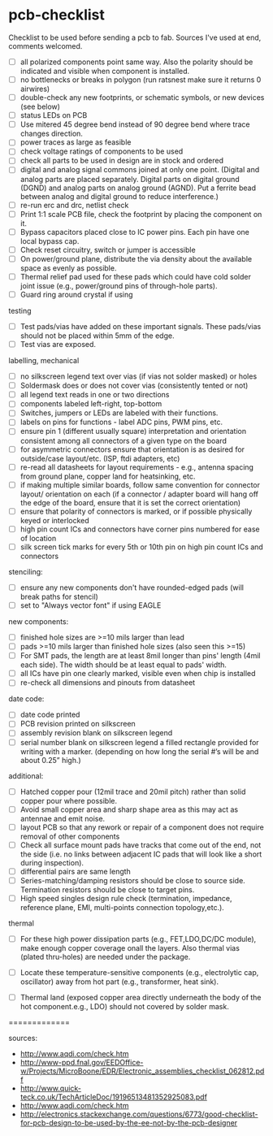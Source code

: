 pcb-checklist
=============

Checklist to be used before sending a pcb to fab. Sources I've used at end, comments welcomed.

- [ ] all polarized components point same way. Also the polarity should be indicated and visible when component is installed.
- [ ] no bottlenecks or breaks in polygon (run ratsnest make sure it returns 0 airwires)
- [ ] double-check any new footprints, or schematic symbols, or new devices (see below)
- [ ] status LEDs on PCB
- [ ] Use mitered 45 degree bend instead of 90 degree bend where trace changes direction.
- [ ] power traces as large as feasible
- [ ] check voltage ratings of components to be used
- [ ] check all parts to be used in design are in stock and ordered
- [ ] digital and analog signal commons joined at only one point. (Digital and analog parts are placed separately. Digital parts on digital ground (DGND) and analog parts on analog ground (AGND). Put a ferrite bead between analog and digital ground to reduce interference.)
- [ ] re-run erc and drc, netlist check
- [ ] Print 1:1 scale PCB file, check the footprint by placing the component on it.
- [ ] Bypass capacitors placed close to IC power pins. Each pin have one local bypass cap.
- [ ] Check reset circuitry, switch or jumper is accessible
- [ ] On power/ground plane, distribute the via density about the available space as evenly as possible.
- [ ] Thermal relief pad used for these pads which could have cold solder joint issue (e.g., power/ground pins of through-hole parts).
- [ ] Guard ring around crystal if using

testing

- [ ] Test pads/vias have added on these important signals. These pads/vias should not be placed within 5mm of the edge.
- [ ] Test vias are exposed.

labelling, mechanical

- [ ] no silkscreen legend text over vias (if vias not solder masked) or holes
- [ ] Soldermask does or does not cover vias (consistently tented or not)
- [ ] all legend text reads in one or two directions
- [ ] components labeled left-right, top-bottom
- [ ] Switches, jumpers or LEDs are labeled with their functions.
- [ ] labels on pins for functions - label ADC pins, PWM pins, etc.
- [ ] ensure pin 1 (different usually square) interpretation and orientation consistent among all connectors of a given type on the board
- [ ] for asymmetric connectors ensure that orientation is as desired for outside/case layout/etc. (ISP, ftdi adapters, etc)
- [ ] re-read all datasheets for layout requirements - e.g., antenna spacing from ground plane, copper land for heatsinking, etc.
- [ ] if making multiple similar boards, follow same convention for connector layout/ orientation on each (if a connector / adapter board will hang off the edge of the board, ensure that it is set the correct orientation)
- [ ] ensure that polarity of connectors is marked, or if possible physically keyed or interlocked
- [ ] high pin count ICs and connectors have corner pins numbered for ease of location
- [ ] silk screen tick marks for every 5th or 10th pin on high pin count ICs and connectors

stenciling:

- [ ] ensure any new components don't have rounded-edged pads (will break paths for stencil)
- [ ] set to "Always vector font" if using EAGLE

new components:

- [ ] finished hole sizes are >=10 mils larger than lead
- [ ] pads >=10 mils larger than finished hole sizes (also seen this >=15)
- [ ] For SMT pads, the length are at least 8mil longer than pins' length (4mil each side). The width should be at least equal to pads' width.
- [ ] all ICs have pin one clearly marked, visible even when chip is installed
- [ ] re-check all dimensions and pinouts from datasheet

date code:

- [ ] date code printed
- [ ] PCB revision printed on silkscreen
- [ ] assembly revision blank on silkscreen legend
- [ ] serial number blank on silkscreen legend a filled rectangle provided for writing with a marker. (depending on how long the serial #’s will be and about 0.25” high.)

additional:

- [ ] Hatched copper pour (12mil trace and 20mil pitch) rather than solid copper pour where possible.
- [ ] Avoid small copper area and sharp shape area as this may act as antennae and emit noise.
- [ ] layout PCB so that any rework or repair of a component does not require removal of other components
- [ ] Check all surface mount pads have tracks that come out of the end, not the side (i.e. no links between adjacent IC pads that will look like a short during inspection).
- [ ] differential pairs are same length
- [ ]  Series-matching/damping resistors should be close to source side. Termination resistors should be close to target pins.
- [ ] High speed singles design rule check (termination, impedance, reference plane, EMI, multi-points connection topology,etc.).

thermal

- [ ] For these high power dissipation parts (e.g., FET,LDO,DC/DC module), make enough copper coverage onall the layers. Also thermal vias (plated thru-holes) are needed under the package.
- [ ] Locate these temperature-sensitive components (e.g., electrolytic cap, oscillator) away from hot part (e.g., transformer, heat sink).
- [ ] Thermal land (exposed copper area directly underneath the body of the hot component.e.g., LDO) should not covered by solder mask.



=============

sources:
- http://www.aqdi.com/check.htm
- http://www-ppd.fnal.gov/EEDOffice-w/Projects/MicroBoone/EDR/Electronic_assemblies_checklist_062812.pdf
- http://www.quick-teck.co.uk/TechArticleDoc/19196513481352925083.pdf
- http://www.aqdi.com/check.htm
- http://electronics.stackexchange.com/questions/6773/good-checklist-for-pcb-design-to-be-used-by-the-ee-not-by-the-pcb-designer
